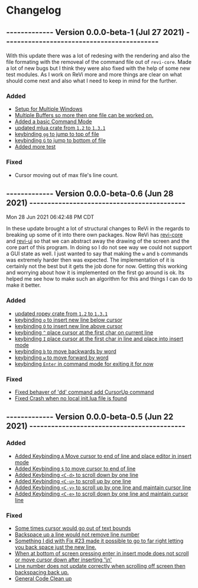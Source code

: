 # Changelog

## ------------- **Version 0.0.0-beta-1 (Jul 27 2021)** -------------------------------------------

With this update there was a lot of redesing with the rendering and also the file formating with the removeal
of the command file out of `revi-core`.  Made a lot of new bugs but I think they were also fixed with the
help of some new test modules.  As I work on ReVi more and more things are clear on what should come next
and also what I need to keep in mind for the further.

### Added

  - [Setup for Multiple Windows](46)
  - [Multiple Buffers so more then one file can be worked on.](18)
  - [Added a basic Command Mode](7)
  - [updated mlua crate from `1.2` to `1.3.1`](b337e8846e5fb1e74ac668c21af6f90b42a732fa)
  - [keybinding `gg` to jump to top of file](38)
  - [keybinding `G` to jump to bottom of file](38)
  - [Added more test](35)

### Fixed
  - Cursor moving out of max file's line count.

## ------------- **Version 0.0.0-beta-0.6 (Jun 28 2021)** -------------------------------------------
  Mon 28 Jun 2021 06:42:48 PM CDT


  In these update brought a lot of structural changes to ReVi in the regards to breaking up some
  of it into there own packages.  Now ReVi has [revi-core]() and [revi-ui]() so that we can
  abstract away the drawing of the screen and the core part of this program. In doing so I do not
  see way we could not support a GUI state as well.  I just wanted to say that making the `w` and `b`
  commands was extremely harder then was expected.  The implementation of it is certainly not the best
  but it gets the job done for now.  Getting this working and worrying about how it is implemented on
  the first go around is ok.  Its helped me see how to make such an algorithm for this and things I
  can do to make it better.

### Added

  - [updated ropey crate from `1.2` to `1.3.1`](b337e8846e5fb1e74ac668c21af6f90b42a732fa)
  - [keybinding `o` to insert new line below cursor](33)
  - [keybinding `O` to insert new line above cursor](33)
  - [keybinding `^` place cursor at the first char on current line](27)
  - [keybinding `I` place cursor at the first char in line and place into insert mode](28)
  - [keybinding `b` to move backwards by word](10)
  - [keybinding `w` to move forward by word](11)
- [keybinding `Enter` in command mode for exiting it for now]()

### Fixed

  - [Fixed behaver of 'dd' command add CursorUp command]()
  - [Fixed Crash when no local init.lua file is found](36)

## ------------- **Version 0.0.0-beta-0.5 (Jun 22 2021)** -------------------------------------------

### Added

  - [Added Keybinding `A` Move cursor to end of line and place editor in insert mode](14)
  - [Added Keybinding `$` to move cursor to end of line](26)
  - [Added Keybinding `<C-d>` to scroll down by one line](31)
  - [Added Keybinding `<C-u>` to scroll up by one line](31)
  - [Added Keybinding `<C-y>` to scroll up by one line and maintain cursor line](31)
  - [Added Keybinding `<C-e>` to scroll down by one line and maintain cursor line](31)

### Fixed

  - [Some times cursor would go out of text bounds](22)
  - [Backspace up a line would not remove line number](23)
  - [Something I did with Fix #23 made it possible to go to far right letting you back space just the new line.](24)
  - [When at bottom of screen pressing enter in insert mode does not scroll or move cursor down after inserting '\n'](30)
  - [Line number does not update correctly when scrolling off screen then backspacing back up.](31)
  - [General Code Clean up](29)
